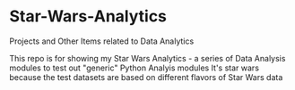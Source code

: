 # Star-Wars-Analytics
Projects and Other Items related to Data Analytics

This repo is for showing my Star Wars Analytics - a series of Data Analysis modules to test out "generic" Python Analyis modules
It's star wars because the test datasets are based on different flavors of Star Wars data

